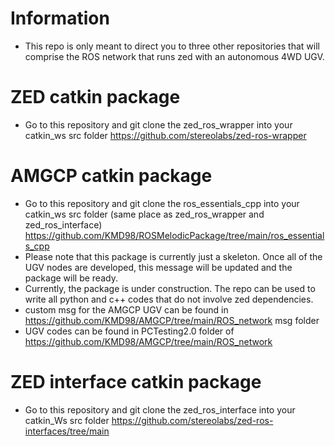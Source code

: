# Information
  - This repo is only meant to direct you to three other repositories that will comprise the ROS network that runs zed with an autonomous 4WD UGV.
# ZED catkin package
  - Go to this repository and git clone the zed_ros_wrapper into your catkin_ws src folder https://github.com/stereolabs/zed-ros-wrapper
# AMGCP catkin package
  - Go to this repository and git clone the ros_essentials_cpp into your catkin_ws src folder (same place as zed_ros_wrapper and zed_ros_interface)  https://github.com/KMD98/ROSMelodicPackage/tree/main/ros_essentials_cpp
  - Please note that this package is currently just a skeleton. Once all of the UGV nodes are developed, this message will be updated and the package will be ready.
  - Currently, the package is under construction. The repo can be used to write all python and c++ codes that do not involve zed dependencies.
  - custom msg for the AMGCP UGV can be found in https://github.com/KMD98/AMGCP/tree/main/ROS_network msg folder
  - UGV codes can be found in PCTesting2.0 folder of https://github.com/KMD98/AMGCP/tree/main/ROS_network
# ZED interface catkin package
  - Go to this repository and git clone the zed_ros_interface into your catkin_Ws src folder https://github.com/stereolabs/zed-ros-interfaces/tree/main
